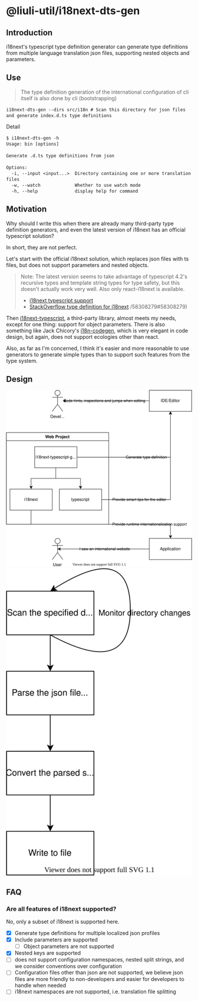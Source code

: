 # @liuli-util/i18next-dts-gen

## Introduction

i18next's typescript type definition generator can generate type definitions from multiple language translation json files, supporting nested objects and parameters.

## Use

> The type definition generation of the international configuration of cli itself is also done by cli (bootstrapping)

```shell
i18next-dts-gen --dirs src/i18n # Scan this directory for json files and generate index.d.ts type definitions
```

Detail

```shell
$ i18next-dts-gen -h
Usage: bin [options]

Generate .d.ts type definitions from json

Options:
  -i, --input <input...>  Directory containing one or more translation files
  -w, --watch             Whether to use watch mode
  -h, --help              display help for command
```

## Motivation

Why should I write this when there are already many third-party type definition generators, and even the latest version of i18next has an official typescript solution?

In short, they are not perfect.

Let's start with the official i18next solution, which replaces json files with ts files, but does not support parameters and nested objects.

> Note: The latest version seems to take advantage of typescript 4.2's recursive types and template string types for type safety, but this doesn't actually work very well. Also only react-i18next is available.
>
> - [i18next typescript support](https://react.i18next.com/latest/typescript)
> - [StackOverflow type definition for i18next](https://stackoverflow.com/questions/58277973/how-to-type-check-i18n-dictionaries-with-typescript) /58308279#58308279)

Then [i18next-typescript](https://github.com/LFDM/i18next-typescript), a third-party library, almost meets my needs, except for one thing: support for object parameters. There is also something like Jack Chicory's [i18n-codegen](https://github.com/Jack-Works/i18n-codegen), which is very elegant in code design, but again, does not support ecologies other than react.

Also, as far as I'm concerned, I think it's easier and more reasonable to use generators to generate simple types than to support such features from the type system.

## Design

![schema](./images/schema.drawio.svg)
![flowchart](./images/flowchart.drawio.svg)

## FAQ

### Are all features of i18next supported?

No, only a subset of i18next is supported here.

- [x] Generate type definitions for multiple localized json profiles
- [x] Include parameters are supported
  - [ ] Object parameters are not supported
- [x] Nested keys are supported
- [ ] does not support configuration namespaces, nested split strings, and we consider conventions over configuration
- [ ] Configuration files other than json are not supported, we believe json files are more friendly to non-developers and easier for developers to handle when needed
- [ ] i18next namespaces are not supported, i.e. translation file splitting
